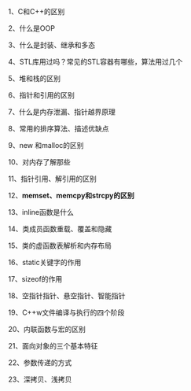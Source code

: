 

1、C和C++的区别

2、什么是OOP

3、什么是封装、继承和多态

4、STL库用过吗？常见的STL容器有哪些，算法用过几个

5、堆和栈的区别

6、指针和引用的区别

7、什么是内存泄漏、指针越界原理

8、常用的排序算法、描述优缺点

9、new 和malloc的区别

10、对内存了解那些

11、指针引用、解引用的区别

12、**memset、memcpy和strcpy的区别**

13、inline函数是什么

14、类成员函数重载、覆盖和隐藏

15、类的虚函数表解析和内存布局

16、static关键字的作用

17、sizeof的作用

18、空指针指针、悬空指针、智能指针

19、C++w文件编译与执行的四个阶段

20、内联函数与宏的区别

21、面向对象的三个基本特征

22、参数传递的方式

23、深拷贝、浅拷贝